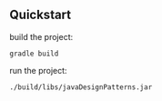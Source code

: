 Quickstart
----------

build the project:

    gradle build
    
run the project:

    ./build/libs/javaDesignPatterns.jar